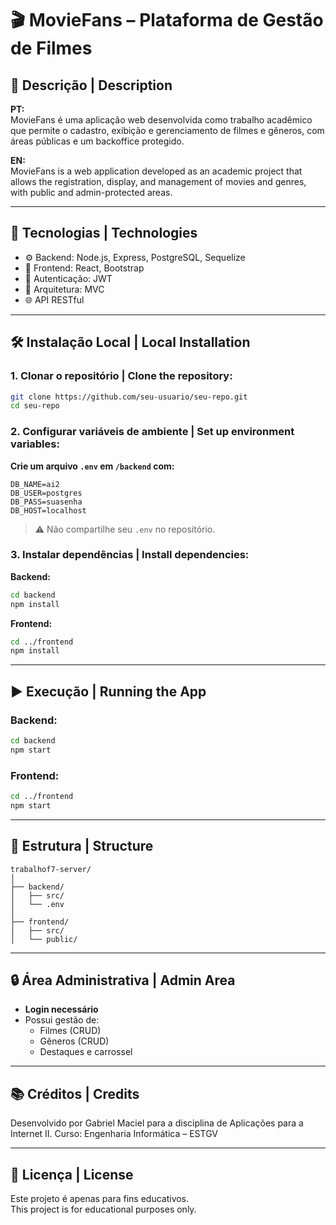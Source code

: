 # 🎬 MovieFans – Plataforma de Gestão de Filmes

## 📖 Descrição | Description

**PT:**  
MovieFans é uma aplicação web desenvolvida como trabalho acadêmico que permite o cadastro, exibição e gerenciamento de filmes e gêneros, com áreas públicas e um backoffice protegido.  

**EN:**  
MovieFans is a web application developed as an academic project that allows the registration, display, and management of movies and genres, with public and admin-protected areas.

---

## 🚀 Tecnologias | Technologies

- ⚙️ Backend: Node.js, Express, PostgreSQL, Sequelize  
- 🎨 Frontend: React, Bootstrap  
- 🔐 Autenticação: JWT  
- 🧩 Arquitetura: MVC  
- 🌐 API RESTful

---

## 🛠️ Instalação Local | Local Installation

### 1. Clonar o repositório | Clone the repository:

```bash
git clone https://github.com/seu-usuario/seu-repo.git
cd seu-repo
```

### 2. Configurar variáveis de ambiente | Set up environment variables:

**Crie um arquivo `.env` em `/backend` com:**

```
DB_NAME=ai2
DB_USER=postgres
DB_PASS=suasenha
DB_HOST=localhost
```

> ⚠️ Não compartilhe seu `.env` no repositório.

### 3. Instalar dependências | Install dependencies:

**Backend:**

```bash
cd backend
npm install
```

**Frontend:**

```bash
cd ../frontend
npm install
```

---

## ▶️ Execução | Running the App

### Backend:

```bash
cd backend
npm start
```

### Frontend:

```bash
cd ../frontend
npm start
```

---

## 📂 Estrutura | Structure

```
trabalhof7-server/
│
├── backend/
│   ├── src/
│   └── .env
│
├── frontend/
│   ├── src/
│   └── public/
```

---

## 🔒 Área Administrativa | Admin Area

- **Login necessário**
- Possui gestão de:
  - Filmes (CRUD)
  - Gêneros (CRUD)
  - Destaques e carrossel

---

## 📚 Créditos | Credits

Desenvolvido por Gabriel Maciel para a disciplina de Aplicações para a Internet II.
Curso: Engenharia Informática – ESTGV

---

## 📄 Licença | License

Este projeto é apenas para fins educativos.  
This project is for educational purposes only.
